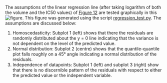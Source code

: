 The assumptions of the linear regression line (after taking logarithm of both the volume and the IC50 values) of [Figure 12](https://github.com/CardiacModelling/ical-review/blob/master/Data_Analysis/calcium_sensitivity/ic50/figure12.pdf) are tested graphically in this ![figure](https://github.com/CardiacModelling/ical-review/blob/master/Data_Analysis/calcium_sensitivity/ic50/linear_regression_test.png).
This figure was generated using the script [regression_test.py](https://github.com/CardiacModelling/ical-review/blob/master/Data_Analysis/calcium_sensitivity/ic50/regression_test.py).
The assumptions are discussed below:
1. Homoscedasticity: Subplot 1 (left) shows that there the residuals are randomly distributed about the y = 0 line indicating that the variance is not dependent on the level of the predicted value.
2. Normal distribution: Subplot 2 (centre) shows that the quantile-quantile plot falls roughly on a 45&deg; angle indicating a normal distribution of the residuals.
3. Independence of datapoints: Subplot 1 (left) and subplot 3 (right) show that there is no discernible pattern of the residuals with respect to either the predicted value or the independent variable.
